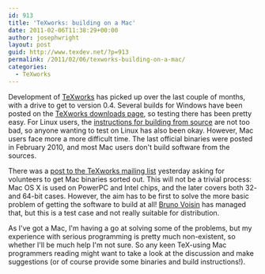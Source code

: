 ```yaml
---
id: 913
title: 'TeXworks: building on a Mac'
date: 2011-02-06T11:38:29+00:00
author: josephwright
layout: post
guid: http://www.texdev.net/?p=913
permalink: /2011/02/06/texworks-building-on-a-mac/
categories:
  - TeXworks
---
```

Development of <a href="http://www.texworks.org/">TeXworks</a> has picked up over the last couple of months, with a drive to get to version 0.4. Several builds for Windows have been posted on the <a href="http://code.google.com/p/texworks/downloads/list">TeXworks downloads page</a>, so testing there has been pretty easy. For Linux users, the <a href="http://code.google.com/p/texworks/wiki/Building">instructions for building from source</a> are not too bad, so anyone wanting to test on Linux has also been okay. However, Mac users face more a more difficult time. The last official binaries were posted in February 2010, and most Mac users don't build software from the sources.

There was a <a href="http://tug.org/pipermail/texworks/2011q1/003738.html">post to the TeXworks mailing list</a> yesterday asking for volunteers to get Mac binaries sorted out. This will not be a trivial process: Mac OS X is used on PowerPC and Intel chips, and the later covers both 32- and 64-bit cases. However, the aim has to be first to solve the more basic problem of getting the software to build at all! <a href="http://tug.org/pipermail/texworks/2011q1/003764.html">Bruno Voisin</a> has managed that, but this is a test case and not really suitable for distribution.

As I've got a Mac, I'm having a go at solving some of the problems, but my experience with serious programming is pretty much non-existent, so whether I'll be much help I'm not sure. So any keen TeX-using Mac programmers reading might want to take a look at the discussion and make suggestions (or of course provide some binaries and build instructions!).
